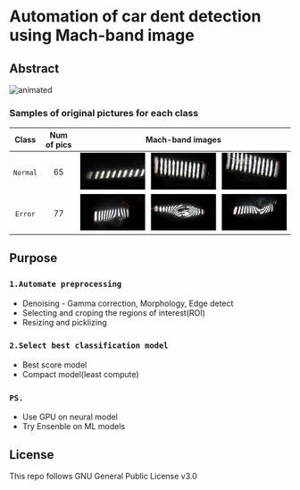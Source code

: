 # Automation of car dent detection using Mach-band image


## Abstract


![animated](/imgs/animated_fixed.gif)

### Samples of original pictures for each class
|Class|Num of pics|Mach-band images|
|:---:|:---:|:---:|
|`Normal`|65|![Normal Images](/imgs/nor_merged.png)|
|`Error`|77|![Error Images](/imgs/err_merged.png)|

## Purpose

### `1.Automate preprocessing`
* Denoising - Gamma correction, Morphology, Edge detect
* Selecting and croping the regions of interest(ROI)
* Resizing and picklizing

### `2.Select best classification model`
* Best score model
* Compact model(least compute)

### `PS.`
* Use GPU on neural model
* Try Ensenble on ML models

## License
This repo follows GNU General Public License v3.0
